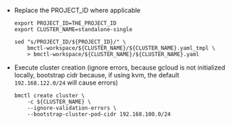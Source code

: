 * Replace the PROJECT_ID where applicable
    ```
    export PROJECT_ID=THE_PROJECT_ID
    export CLUSTER_NAME=standalone-single

    sed "s/PROJECT_ID/${PROJECT_ID}/" \
        bmctl-workspace/${CLUSTER_NAME}/${CLUSTER_NAME}.yaml_tmpl \
        > bmctl-workspace/${CLUSTER_NAME}/${CLUSTER_NAME}.yaml
    ```

* Execute cluster creation (ignore errors, because gcloud is not initialized locally, bootstrap cidr because, if using kvm, the default `192.168.122.0/24` will cause errors)
    ```
    bmctl create cluster \
        -c ${CLUSTER_NAME} \
        --ignore-validation-errors \
        --bootstrap-cluster-pod-cidr 192.168.100.0/24
    ```